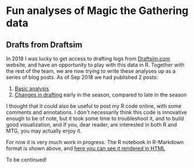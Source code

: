 Fun analyses of Magic the Gathering data
========================================

## Drafts from Draftsim

In 2018 I was lucky to get access to drafting logs from [Draftsim.com](http://draftsim.com) website, and have an opportunity to play with this data in R. Together with the rest of the team, we are now trying to write these analyses up as a series of blog posts. As of Sep 2018 we had published 2 posts:

1. [Basic analysis](https://draftsim.com/blog/draft-data-analysis/)
2. [Changes in drafting](https://draftsim.com/blog/m19-format-evolution/) early in the season, compared to late in the season

I thought that it could also be useful to post my R code online, with some comments and annotations. I don't necessarily think this code is innovative enough to be of note, but it took some time to troubleshoot it, and to build good visualization, and if you, dear reader, are interested in both R and MTG, you may actually enjoy it.

For now it is very much work in progress. The R notebook in R-Markdown format is shown above, and [here you can see it rendered in HTML](http://htmlpreview.github.io/?https://github.com/khakhalin/MTG/blob/master/draftsim_analysis.nb.html)

To be continued!
